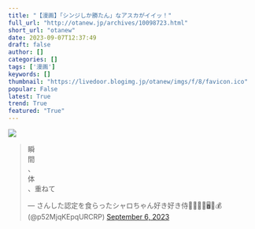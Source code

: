```yaml
---
title: "【漫画】「シンジしか勝たん」なアスカがイイッ！"
full_url: "http://otanew.jp/archives/10098723.html"
short_url: "otanew"
date: 2023-09-07T12:37:49
draft: false
author: []
categories: []
tags: ['漫画']
keywords: []
thumbnail: "https://livedoor.blogimg.jp/otanew/imgs/f/8/favicon.ico"
popular: False
latest: True
trend: True
featured: "True"
---
```


![](https://livedoor.blogimg.jp/otanew/imgs/f/8/favicon.ico)

<div> <blockquote class='twitter-tweet'><p lang='ja' dir='ltr'>瞬<br>間<br>、<br>体<br>、重ねて</p>— さんした認定を食らったシャロちゃん好き好き侍🐺🌱🦋🎣🖥📜💰 (@p52MjqKEpqURCRP) <a href='https://twitter.com/p52MjqKEpqURCRP/status/1699388799783141506?ref_src=twsrc%5Etfw'>September 6, 2023</a></blockquote> </div>